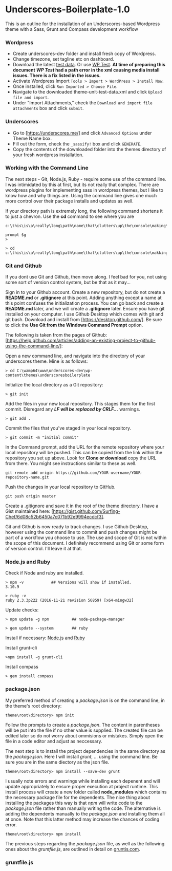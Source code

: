 # Underscores-Boilerplate-1.0
This is an outline for the installation of an Underscores-based Wordpress theme with a Sass, Grunt and Compass development workflow

### Wordpress
- Create underscores-dev folder and install fresh copy of Wordpress.
- Change timezone, set tagline etc on dashboard.
- Download the latest [test data](https://wpcom-themes.svn.automattic.com/demo/theme-unit-test-data.xml). Or use [WP Test](https://github.com/poststatus/wptest). **At time of preparing this document *WP Test* had a path error in the xml causing media install issues.  There is a fix listed in the issues.**
- Activate Wordpress Import `Tools > Import > WordPress > Install Now`.
- Once installed, click `Run Imported > Choose File`.
- Navigate to the downloaded theme-unit-test-data.xml and click `Upload file and import`.
- Under "Import Attachments," check the `Download and import file attachments` box and click `submit`.

### Underscores
- Go to [https://underscores.me/] and click `Advanced Options` under Theme Name box.
- Fill out the form, check the `_sassify!` box and click `GENERATE`.
- Copy the contents of the downloaded folder into the themes directory of your fresh wordpress installation.

### Working with the Command Line
The next steps - Git, Node.js, Ruby - require some use of the command line.  
I was intimidated by this at first, but its not really that complex.
There are wordpress plugins for implementing sass in wordpress themes,
but I like to know how and why things are.
Using the command line gives one much more control over their package installs
and updates as well.

If your directory path is extremely long, the following command shortens it to just a chevron.  Use the **cd** command to see where you are 
```
c:\this\is\a\really\long\path\name\that\clutters\up\the\console\making\things\hard\to\read>

prompt $g
>

> cd
c:\this\is\a\really\long\path\name\that\clutters\up\the\console\makking\things\hard\to\read>
```

### Git and Github
If you dont use Git and Github, then move along. I feel bad for you, not using some sort of version control system, but be that as it may...

Sign in to your Github account.
Create a new repository, but do not create a **README.md** or **.gitignore** at this point. Adding anything except a name at this point confuses the initialization process. 
You can go back and create a **README.md** later, and we will create a **.gitignore** later.
Ensure you have git installed on your computer.  I use Github Desktop which comes with git and git bash. Download
and install from [https://desktop.github.com/]. Be sure to click the **Use Git from the Windows Command Prompt** option.

The following is taken from the pages of Github: [https://help.github.com/articles/adding-an-existing-project-to-github-using-the-command-line/]:

Open a new command line, and navigate into the directory of your underscores theme.  Mine is as follows:
```console
> cd C:\wamp64\www\underscores-dev\wp-content\themes\underscoresboilerplate
```

Initialize the local directory as a Git repository:
```console
> git init
``` 

Add the files in your new local repository. This stages them for the first commit. Disregard any **_LF will be replaced by CRLF..._** warnings.
```console
> git add .
```  

Commit the files that you've staged in your local repository.
```console
> git commit -m "initial commit"
``` 

In the Command prompt, add the URL for the remote repository where your local repository will be pushed.  This can be copied from the link within the repository you set up above.  Look for **Clone or download** copy the URL from there.  You might see instructions similar to these as well.
```console
git remote add origin https://github.com/YOUR-username/YOUR-repository-name.git
``` 

Push the changes in your local repository to GitHub.
```console
git push origin master
``` 

Create a .gitignore and save it in the root of the theme directory.  I have a Gist maintained here: [https://gist.github.com/Surfing-Chef/6d08c52b6450a7c071b92e9994ecdcf3].

Git and Github is now ready to track changes.  I use Github Desktop, however using the command line to commit and push changes might be part of a workflow you choose to use. The use and scope of Git is not within the scope of this document. I definitely recommend using Git or some form of version control.  I'll leave it at that.

### Node.js and Ruby
Check if Node and ruby are installed.
```console
> npm -v            ## Versions will show if installed.
3.10.9                           

> ruby -v
ruby 2.3.3p222 (2016-11-21 revision 56859) [x64-mingw32]
```

Update checks:
```console
> npm update -g npm          ## node-package-manager

> gem update --system        ## ruby
```

Install if necessary: [Node.js](https://nodejs.org/en/) and [Ruby](https://rubyinstaller.org/)

Install grunt-cli
```console
>npm install -g grunt-cli
```

Install compass
```console
> gem install compass
```

### package.json
My preferred method of creating a *_package.json_* is on the command line, in the theme's root directory:
```console
theme\root\directory> npm init
```
Follow the prompts to create a *_package.json_*. The content in parentheses will be put into the file if no other value is supplied. The created file can be edited later so do not worry about ommisions or mistakes.  Simply open the file in a code editor and adjust as neccessary.

The next step is to install the project dependencies in the same directory as the *_package.json_*. Here I will install *_grunt_*, ... using the command line. Be sure you are in the same diectory as the json file.
```console
theme\root\directory> npm install --save-dev grunt
```
I usually note errors and warnings while installing each depenent and will update appropriately to ensure proper execution at project runtime.  This install process will create a new folder called **node_modules** which contains the necessary package file for the dependents. The nice thing about installing the packages this way is that *_npm_* will write code to the *_package.json_* file rather than manually writing the code.  The alternative is adding the dependents manually to the *_package.json_* and installing them all at once. Note that this latter method may increase the chances of coding error.
```console
theme\root\directory> npm install
```
The previous steps regarding the *_package.json_* file, as well as the following ones about the *_gruntfile.js_*, are outlined in detail on [gruntjs.com](http://gruntjs.com/getting-started).

### gruntfile.js
 
